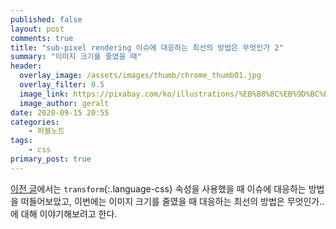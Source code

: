 ```yaml
---
published: false
layout: post
comments: true
title: "sub-pixel rendering 이슈에 대응하는 최선의 방법은 무엇인가 2"
summary: "이미지 크기를 줄였을 때"
header:
  overlay_image: /assets/images/thumb/chrome_thumb01.jpg
  overlay_filter: 0.5
  image_link: https://pixabay.com/ko/illustrations/%EB%B8%8C%EB%9D%BC%EC%9A%B0%EC%A0%80-%EC%9B%B9-www-%EC%BB%B4%ED%93%A8%ED%84%B0-773216/
  image_author: geralt
date: 2020-09-15 20:55
categories:
    - 퍼블노트
tags:
    - css
primary_post: true
---
```


[이전 글](/2020/02/16/sub-pixel-rendering/)에서는 ```transform```{:.language-css} 속성을 사용했을 때 이슈에 대응하는 방법을 떠들어보았고, 이번에는 이미지 크기를 줄였을 때 대응하는 최선의 방법은 무엇인가..에 대해 이야기해보려고 한다.
